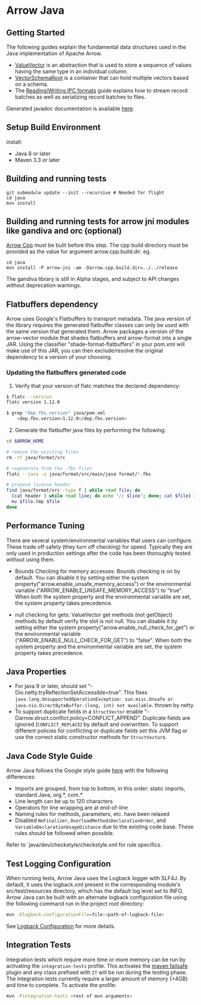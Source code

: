 <!---
  Licensed to the Apache Software Foundation (ASF) under one
  or more contributor license agreements.  See the NOTICE file
  distributed with this work for additional information
  regarding copyright ownership.  The ASF licenses this file
  to you under the Apache License, Version 2.0 (the
  "License"); you may not use this file except in compliance
  with the License.  You may obtain a copy of the License at

    http://www.apache.org/licenses/LICENSE-2.0

  Unless required by applicable law or agreed to in writing,
  software distributed under the License is distributed on an
  "AS IS" BASIS, WITHOUT WARRANTIES OR CONDITIONS OF ANY
  KIND, either express or implied.  See the License for the
  specific language governing permissions and limitations
  under the License.
-->

# Arrow Java

## Getting Started

The following guides explain the fundamental data structures used in the Java implementation of Apache Arrow.

- [ValueVector](https://arrow.apache.org/docs/java/vector.html) is an abstraction that is used to store a sequence of values having the same type in an individual column.
- [VectorSchemaRoot](https://arrow.apache.org/docs/java/vector_schema_root.html) is a container that can hold multiple vectors based on a schema.
- The [Reading/Writing IPC formats](https://arrow.apache.org/docs/java/ipc.html) guide explains how to stream record batches as well as serializing record batches to files.

Generated javadoc documentation is available [here](https://arrow.apache.org/docs/java/).

## Setup Build Environment

install:
 - Java 8 or later
 - Maven 3.3 or later

## Building and running tests

```
git submodule update --init --recursive # Needed for flight
cd java
mvn install
```
## Building and running tests for arrow jni modules like gandiva and orc (optional)

[Arrow Cpp][2] must be built before this step. The cpp build directory must
be provided as the value for argument arrow.cpp.build.dir. eg.

```
cd java
mvn install -P arrow-jni -am -Darrow.cpp.build.dir=../../release
```

The gandiva library is still in Alpha stages, and subject to API changes without
deprecation warnings.

## Flatbuffers dependency

Arrow uses Google's Flatbuffers to transport metadata.  The java version of the library
requires the generated flatbuffer classes can only be used with the same version that
generated them.  Arrow packages a version of the arrow-vector module that shades flatbuffers
and arrow-format into a single JAR.  Using the classifier "shade-format-flatbuffers" in your
pom.xml will make use of this JAR, you can then exclude/resolve the original dependency to
a version of your choosing.

### Updating the flatbuffers generated code

1. Verify that your version of flatc matches the declared dependency:

```bash
$ flatc --version
flatc version 1.12.0

$ grep "dep.fbs.version" java/pom.xml
    <dep.fbs.version>1.12.0</dep.fbs.version>
```

2. Generate the flatbuffer java files by performing the following:

```bash
cd $ARROW_HOME

# remove the existing files
rm -rf java/format/src

# regenerate from the .fbs files
flatc --java -o java/format/src/main/java format/*.fbs

# prepend license header
find java/format/src -type f | while read file; do
  (cat header | while read line; do echo "// $line"; done; cat $file) > $file.tmp
  mv $file.tmp $file
done
```

## Performance Tuning

There are several system/environmental variables that users can configure.  These trade off safety (they turn off checking) for speed.  Typically they are only used in production settings after the code has been thoroughly tested without using them.

* Bounds Checking for memory accesses: Bounds checking is on by default.  You can disable it by setting either the
system property("arrow.enable_unsafe_memory_access") or the environmental variable
("ARROW_ENABLE_UNSAFE_MEMORY_ACCESS") to "true". When both the system property and the environmental
variable are set, the system property takes precedence.

* null checking for gets: ValueVector get methods (not getObject) methods by default verify the slot is not null.  You can disable it by setting either the
system property("arrow.enable_null_check_for_get") or the environmental variable
("ARROW_ENABLE_NULL_CHECK_FOR_GET") to "false". When both the system property and the environmental
variable are set, the system property takes precedence.

## Java Properties

 * For java 9 or later, should set "-Dio.netty.tryReflectionSetAccessible=true".
This fixes `java.lang.UnsupportedOperationException: sun.misc.Unsafe or java.nio.DirectByteBuffer.(long, int) not available`. thrown by netty.
 * To support duplicate fields in a `StructVector` enable "-Darrow.struct.conflict.policy=CONFLICT_APPEND".
Duplicate fields are ignored (`CONFLICT_REPLACE`) by default and overwritten. To support different policies for
conflicting or duplicate fields set this JVM flag or use the correct static constructor methods for `StructVector`s.

## Java Code Style Guide

Arrow Java follows the Google style guide [here][3] with the following
differences:

* Imports are grouped, from top to bottom, in this order: static imports,
standard Java, org.\*, com.\*
* Line length can be up to 120 characters
* Operators for line wrapping are at end-of-line
* Naming rules for methods, parameters, etc. have been relaxed
* Disabled `NoFinalizer`, `OverloadMethodsDeclarationOrder`, and
`VariableDeclarationUsageDistance` due to the existing code base. These rules
should be followed when possible.

Refer to `java/dev/checkstyle/checkstyle.xml for rule specifics.

## Test Logging Configuration

When running tests, Arrow Java uses the Logback logger with SLF4J. By default,
it uses the logback.xml present in the corresponding module's src/test/resources
directory, which has the default log level set to INFO.
Arrow Java can be built with an alternate logback configuration file using the
following command run in the project root directory:

```bash
mvn -Dlogback.configurationFile=file:<path-of-logback-file>
```

See [Logback Configuration][1] for more details.

## Integration Tests

Integration tests which require more time or more memory can be run by activating
the `integration-tests` profile. This activates the [maven failsafe][4] plugin
and any class prefixed with `IT` will be run during the testing phase. The integration
tests currently require a larger amount of memory (>4GB) and time to complete. To activate
the profile:

```bash
mvn -Pintegration-tests <rest of mvn arguments>
```

[1]: https://logback.qos.ch/manual/configuration.html
[2]: https://github.com/apache/arrow/blob/master/cpp/README.md
[3]: http://google.github.io/styleguide/javaguide.html
[4]: https://maven.apache.org/surefire/maven-failsafe-plugin/
